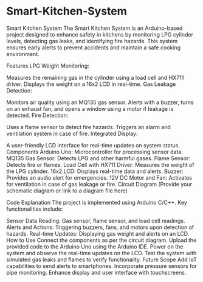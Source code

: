 # Smart-Kitchen-System
Smart Kitchen System
The Smart Kitchen System is an Arduino-based project designed to enhance safety in kitchens by monitoring LPG cylinder levels, detecting gas leaks, and identifying fire hazards. This system ensures early alerts to prevent accidents and maintain a safe cooking environment.

Features
LPG Weight Monitoring:

Measures the remaining gas in the cylinder using a load cell and HX711 driver.
Displays the weight on a 16x2 LCD in real-time.
Gas Leakage Detection:

Monitors air quality using an MQ135 gas sensor.
Alerts with a buzzer, turns on an exhaust fan, and opens a window using a motor if leakage is detected.
Fire Detection:

Uses a flame sensor to detect fire hazards.
Triggers an alarm and ventilation system in case of fire.
Integrated Display:

A user-friendly LCD interface for real-time updates on system status.
Components
Arduino Uno: Microcontroller for processing sensor data.
MQ135 Gas Sensor: Detects LPG and other harmful gases.
Flame Sensor: Detects fire or flames.
Load Cell with HX711 Driver: Measures the weight of the LPG cylinder.
16x2 LCD: Displays real-time data and alerts.
Buzzer: Provides an audio alert for emergencies.
12V DC Motor and Fan: Activates for ventilation in case of gas leakage or fire.
Circuit Diagram
(Provide your schematic diagram or link to a diagram file here)

Code Explanation
The project is implemented using Arduino C/C++. Key functionalities include:

Sensor Data Reading: Gas sensor, flame sensor, and load cell readings.
Alerts and Actions: Triggering buzzers, fans, and motors upon detection of hazards.
Real-time Updates: Displaying gas weight and alerts on an LCD.
How to Use
Connect the components as per the circuit diagram.
Upload the provided code to the Arduino Uno using the Arduino IDE.
Power on the system and observe the real-time updates on the LCD.
Test the system with simulated gas leaks and flames to verify functionality.
Future Scope
Add IoT capabilities to send alerts to smartphones.
Incorporate pressure sensors for pipe monitoring.
Enhance display and user interface with touchscreens.

